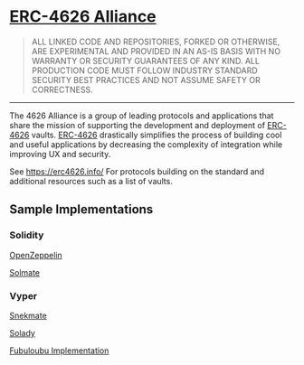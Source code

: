# [ERC-4626 Alliance](https://erc4626.info/)

> ALL LINKED CODE AND REPOSITORIES, FORKED OR OTHERWISE, ARE EXPERIMENTAL AND PROVIDED IN AN AS-IS BASIS WITH NO WARRANTY OR SECURITY GUARANTEES OF ANY KIND. ALL PRODUCTION CODE MUST FOLLOW INDUSTRY STANDARD SECURITY BEST PRACTICES AND NOT ASSUME SAFETY OR CORRECTNESS.

---

The 4626 Alliance is a group of leading protocols and applications that share the mission of supporting the development and deployment of [ERC-4626](https://eips.ethereum.org/EIPS/eip-4626) vaults. [ERC-4626](https://eips.ethereum.org/EIPS/eip-4626) drastically simplifies the process of building cool and useful applications by decreasing the complexity of integration while improving UX and security.

See https://erc4626.info/ For protocols building on the standard and additional resources such as a list of vaults.

## Sample Implementations
### Solidity
[OpenZeppelin](https://github.com/OpenZeppelin/openzeppelin-contracts/blob/master/contracts/token/ERC20/extensions/ERC4626.sol)

[Solmate](https://github.com/transmissions11/solmate/blob/main/src/mixins/ERC4626.sol)

### Vyper
[Snekmate](https://github.com/pcaversaccio/snekmate/blob/main/src/extensions/ERC4626.vy)

[Solady](https://github.com/Vectorized/solady/blob/main/src/tokens/ERC4626.sol)

[Fubuloubu Implementation](https://github.com/ERC4626-Alliance/ERC4626/blob/main/contracts/VyperVault.vy)
